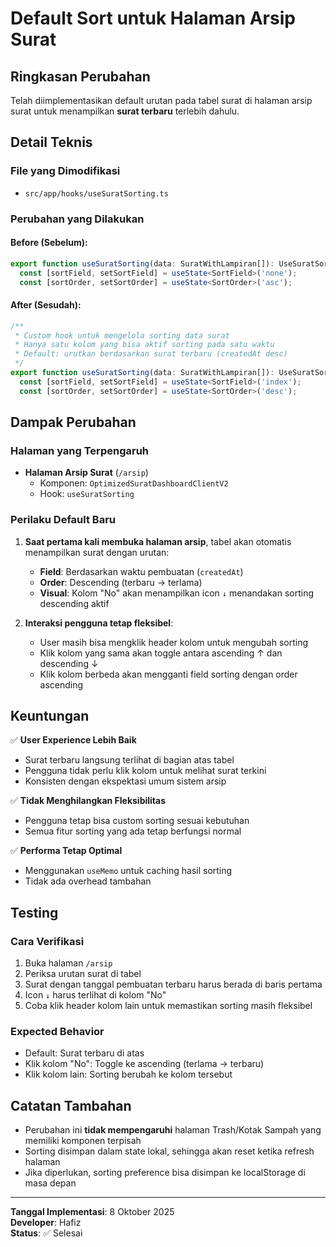 # Default Sort untuk Halaman Arsip Surat

## Ringkasan Perubahan
Telah diimplementasikan default urutan pada tabel surat di halaman arsip surat untuk menampilkan **surat terbaru** terlebih dahulu.

## Detail Teknis

### File yang Dimodifikasi
- `src/app/hooks/useSuratSorting.ts`

### Perubahan yang Dilakukan

#### Before (Sebelum):
```typescript
export function useSuratSorting(data: SuratWithLampiran[]): UseSuratSortingReturn {
  const [sortField, setSortField] = useState<SortField>('none');
  const [sortOrder, setSortOrder] = useState<SortOrder>('asc');
```

#### After (Sesudah):
```typescript
/**
 * Custom hook untuk mengelola sorting data surat
 * Hanya satu kolom yang bisa aktif sorting pada satu waktu
 * Default: urutkan berdasarkan surat terbaru (createdAt desc)
 */
export function useSuratSorting(data: SuratWithLampiran[]): UseSuratSortingReturn {
  const [sortField, setSortField] = useState<SortField>('index');
  const [sortOrder, setSortOrder] = useState<SortOrder>('desc');
```

## Dampak Perubahan

### Halaman yang Terpengaruh
- **Halaman Arsip Surat** (`/arsip`)
  - Komponen: `OptimizedSuratDashboardClientV2`
  - Hook: `useSuratSorting`

### Perilaku Default Baru
1. **Saat pertama kali membuka halaman arsip**, tabel akan otomatis menampilkan surat dengan urutan:
   - **Field**: Berdasarkan waktu pembuatan (`createdAt`)
   - **Order**: Descending (terbaru → terlama)
   - **Visual**: Kolom "No" akan menampilkan icon `↓` menandakan sorting descending aktif

2. **Interaksi pengguna tetap fleksibel**:
   - User masih bisa mengklik header kolom untuk mengubah sorting
   - Klik kolom yang sama akan toggle antara ascending ↑ dan descending ↓
   - Klik kolom berbeda akan mengganti field sorting dengan order ascending

## Keuntungan

✅ **User Experience Lebih Baik**
- Surat terbaru langsung terlihat di bagian atas tabel
- Pengguna tidak perlu klik kolom untuk melihat surat terkini
- Konsisten dengan ekspektasi umum sistem arsip

✅ **Tidak Menghilangkan Fleksibilitas**
- Pengguna tetap bisa custom sorting sesuai kebutuhan
- Semua fitur sorting yang ada tetap berfungsi normal

✅ **Performa Tetap Optimal**
- Menggunakan `useMemo` untuk caching hasil sorting
- Tidak ada overhead tambahan

## Testing

### Cara Verifikasi
1. Buka halaman `/arsip`
2. Periksa urutan surat di tabel
3. Surat dengan tanggal pembuatan terbaru harus berada di baris pertama
4. Icon `↓` harus terlihat di kolom "No"
5. Coba klik header kolom lain untuk memastikan sorting masih fleksibel

### Expected Behavior
- Default: Surat terbaru di atas
- Klik kolom "No": Toggle ke ascending (terlama → terbaru)
- Klik kolom lain: Sorting berubah ke kolom tersebut

## Catatan Tambahan

- Perubahan ini **tidak mempengaruhi** halaman Trash/Kotak Sampah yang memiliki komponen terpisah
- Sorting disimpan dalam state lokal, sehingga akan reset ketika refresh halaman
- Jika diperlukan, sorting preference bisa disimpan ke localStorage di masa depan

---
**Tanggal Implementasi**: 8 Oktober 2025  
**Developer**: Hafiz  
**Status**: ✅ Selesai
